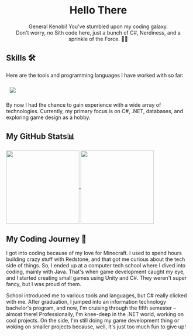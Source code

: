 <h1 align="center">
  Hello There
</h1>

<p align="center">
  General Kenobi! You've stumbled upon my coding galaxy. <br>
  Don't worry, no Sith code here, just a bunch of C#, Nerdiness, and a sprinkle of the Force. 🌌✨
</p>

## Skills 🛠️

Here are the tools and programming languages I have worked with so far:

<p>
  <a href="https://skillicons.dev">
    <img style="margin: 10px"src="https://skillicons.dev/icons?i=dotnet,cs,regex,java,postgres,mysql,cpp,py,qt,r,rust,ts,js,html,css,bootstrap,angular,php,nodejs,rollupjs,octave,md,atom,latex,visualstudio,vscode,idea,eclipse,docker,unity,xd,spring,pr,ps,postman,gradle,gitlab,github,git&perline=13"/> 
  </a>
</p>

By now I had the chance to gain experience with a wide array of technologies. Currently, my primary focus is on C#, .NET, databases, and exploring game design as a hobby.

## My GitHub Stats📊

<a href="https://github.com/anuraghazra/github-readme-stats">
  <img height=200 align="center" src="https://github-readme-stats.vercel.app/api?username=KaNaDaAT&theme=github_dark" />
</a>
<a href="https://github.com/anuraghazra/convoychat">
  <img height=200 align="center" src="https://github-readme-stats.vercel.app/api/top-langs?username=KaNaDaAT&layout=compact&langs_count=8&card_width=320&theme=github_dark" />
</a>

## My Coding Journey 🚀

I got into coding because of my love for Minecraft. I used to spend hours building crazy stuff with Redstone, and that got me curious about the tech side of things. So, I ended up at a computer tech school where I dived into coding, mainly with Java. That's when game development caught my eye, and I started creating small games using Unity and C#. They weren't super fancy, but I was proud of them.

School introduced me to various tools and languages, but C# really clicked with me. After graduation, I jumped into an information technology bachelor's program, and now, I'm cruising through the fifth semester – almost there! Professionally, I'm knee-deep in the .NET world, working on cool projects. On the side, I'm still doing my game development thing or woking on smaller projects because, well, it's just too much fun to give up!
